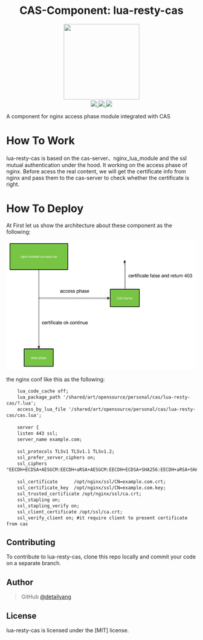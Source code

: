 <h1 align="center">CAS-Component: lua-resty-cas</h1>

<p align="center">
  <img src="https://cdn.rawgit.com/cas-x/cas-logo/master/cas.svg" width="200" height="200" />
  <br />
  <a href="https://img.shields.io/badge/branch-master-brightgreen.svg?style=flat-square">
    <img src="https://img.shields.io/badge/branch-master-brightgreen.svg?style=flat-square" />
  </a>
  <a href="https://img.shields.io/badge/license-MIT-blue.svg">
    <img src="https://img.shields.io/badge/license-MIT-blue.svg" />
  </a>
  <a href="https://img.shields.io/github/release/cas-x/lua-resty-cas.svg">
    <img src="https://img.shields.io/github/release/cas-x/lua-resty-cas.svg" />
  </a>
</p>


A component for nginx access phase module integrated with CAS

# How To Work

lua-resty-cas is based on the cas-server、nginx_lua_module and the ssl mutual authentication under the hood. It working on the access phase of nginx. Before acess the real content, we will get the certificate info from nginx and pass them to the cas-server to check whether the certificate is right.

# How To Deploy
At First let us show the architecture about these component as the following:

![lua-rest-cas](https://raw.githubusercontent.com/cas-x/lua-resty-cas/master/docs/images/lua-resty-cas.jpg)

the nginx conf like this as the following:

````
    lua_code_cache off;
    lua_package_path '/shared/art/opensource/personal/cas/lua-resty-cas/?.lua';
    access_by_lua_file '/shared/art/opensource/personal/cas/lua-resty-cas/cas.lua';

    server {
    listen 443 ssl;
    server_name example.com;

    ssl_protocols TLSv1 TLSv1.1 TLSv1.2;
    ssl_prefer_server_ciphers on;
    ssl_ciphers "EECDH+ECDSA+AESGCM:EECDH+aRSA+AESGCM:EECDH+ECDSA+SHA256:EECDH+aRSA+SHA256:EECDH+ECDSA+SHA384:EECDH+ECDSA+SHA256:EECDH+aRSA+SHA384:EDH+aRSA+AESGCM:EDH+aRSA+SHA256:EDH+aRSA:EECDH:!aNULL:!eNULL:!MEDIUM:!LOW:!3DES:!MD5:!EXP:!PSK:!SRP:!DSS:!RC4:!SEED";

    ssl_certificate      /opt/nginx/ssl/CN=example.com.crt;
    ssl_certificate_key  /opt/nginx/ssl/CN=example.com.key;
    ssl_trusted_certificate /opt/nginx/ssl/ca.crt;
    ssl_stapling on;
    ssl_stapling_verify on;
    ssl_client_certificate /opt/ssl/ca.crt;
    ssl_verify_client on; #it require client to present certificate from cas
````


Contributing
------------

To contribute to lua-resty-cas, clone this repo locally and commit your code on a separate branch. 


Author
------

> GitHub [@detailyang](https://github.com/detailyang)     
  

License
-------

lua-resty-cas is licensed under the [MIT] license. 
